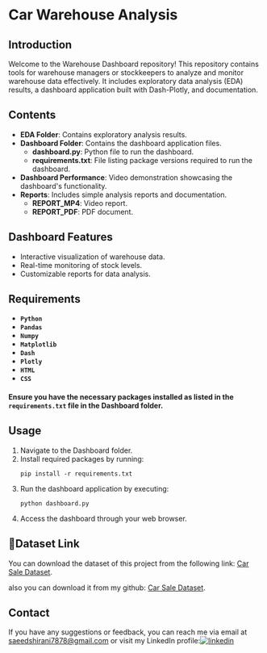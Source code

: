 
# Car Warehouse Analysis


##  Introduction



Welcome to the Warehouse Dashboard repository! This repository contains tools for warehouse managers or stockkeepers to analyze and monitor warehouse data effectively. It includes exploratory data analysis (EDA) results, a dashboard application built with Dash-Plotly, and documentation.


 

## Contents
- **EDA Folder**: Contains exploratory analysis results.
- **Dashboard Folder**: Contains the dashboard application files.
  - **dashboard.py**: Python file to run the dashboard.
  - **requirements.txt**: File listing package versions required to run the dashboard.
- **Dashboard Performance**: Video demonstration showcasing the dashboard's functionality.
- **Reports**: Includes simple analysis reports and documentation.
  - **REPORT_MP4**: Video report.
  - **REPORT_PDF**: PDF document.

## Dashboard Features
- Interactive visualization of warehouse data.
- Real-time monitoring of stock levels.
- Customizable reports for data analysis.

##  Requirements


- **`Python`**
- **`Pandas`**
- **`Numpy`**
- **`Matplotlib`**
- **`Dash`**
- **`Plotly`**
- **`HTML`**
- **`CSS`**


#### Ensure you have the necessary packages installed as listed in the `requirements.txt` file in the Dashboard folder.



## Usage
1. Navigate to the Dashboard folder.
2. Install required packages by running:
   ```
   pip install -r requirements.txt
   ```
3. Run the dashboard application by executing:
   ```
   python dashboard.py
   ```
4. Access the dashboard through your web browser.

## 🔗Dataset Link
You can download the dataset of this project from the following link: [Car Sale Dataset](https://www.kaggle.com/datasets/smritisingh1997/car-salescsv).

also you can download it from my github: [Car Sale Dataset](https://github.com/saeedshiranii/Car-Warehouse-Analysis/blob/main/EDA/CAR_SALE_DATA.csv).






## Contact

If you have any suggestions or feedback, you can reach me via email at saeedshirani7878@gmail.com
or visit my LinkedIn profile:[![linkedin](https://img.shields.io/badge/linkedin-0A66C2?style=for-the-badge&logo=linkedin&logoColor=white)](https://www.linkedin.com/in/saeed-shirani)







